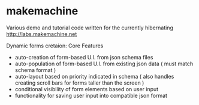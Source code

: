 makemachine
===========

Various demo and tutorial code written for the currently hibernating http://labs.makemachine.net 

Dynamic forms cretaion:
Core Features
* auto-creation of form-based U.I. from json schema files
* auto-population of form-based U.I. from existing json data ( must match schema format )
* auto-layout based on priority indicated in schema ( also handles creating scroll bars for forms taller than the screen )
* conditional visibility of form elements based on user input
* functionality for saving user input into compatible json format
